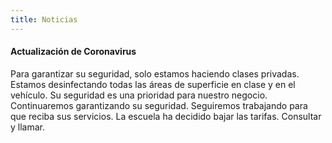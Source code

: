 ```yaml
---
title: Noticias
---
```

#### Actualización de Coronavirus

Para garantizar su seguridad, solo estamos haciendo clases privadas. Estamos desinfectando todas las áreas de superficie en clase y en el vehículo. Su seguridad es una prioridad para nuestro negocio. Continuaremos garantizando su seguridad. Seguiremos trabajando para que reciba sus servicios. La escuela ha decidido bajar las tarifas. Consultar y llamar.